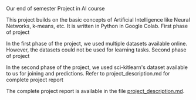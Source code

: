 Our end of semester Project in AI course

This project builds on the basic concepts of Artificial Intelligence like Neural Networks, k-means, etc. It is written in Python in Google Colab.
First phase of project

In the first phase of the project, we used multiple datasets available online. However, the datasets could not be used for learning tasks.
Second phase of project

In the second phase of the project, we used sci-kitlearn's dataset available to us for joining and predictions.
Refer to project_description.md for complete project report

The complete project report is available in the file [project_description.md](https://github.com/AmmarAhmedl200961/Medical-Health-Record-Analysis-Prediction/blob/7f312739c5d798b1ad476c76ab0cac8b40e30190/project_description.md).
